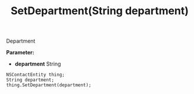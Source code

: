 ﻿---
uid: crmscript_ref_NSContactEntity_SetDepartment
title: SetDepartment(String department)
intellisense: NSContactEntity.SetDepartment
keywords: NSContactEntity, GetDepartment
so.topic: reference
---

Department

**Parameter:** 
 - **department** String

```crmscript
NSContactEntity thing;
String department;
thing.SetDepartment(department);
```


